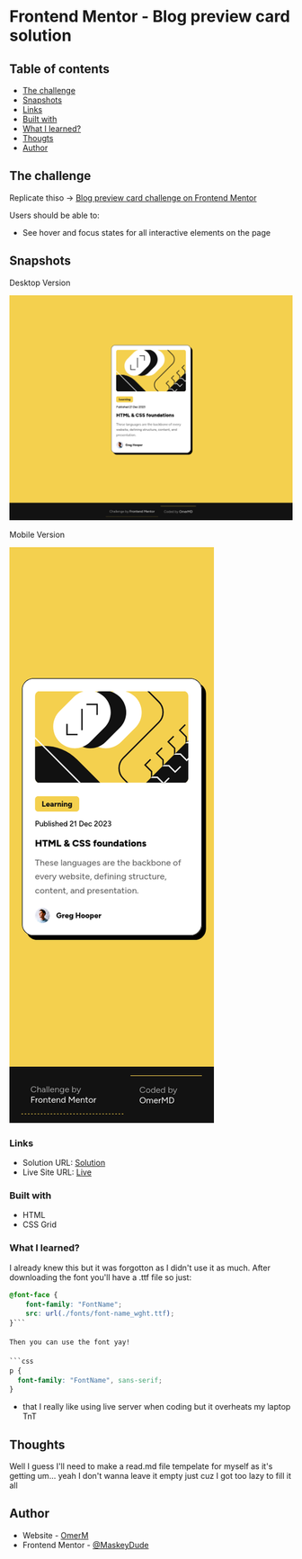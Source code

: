 # Frontend Mentor - Blog preview card solution


## Table of contents

- [The challenge](#the-challenge)
- [Snapshots](#snapshots)
- [Links](#links)
- [Built with](#built-with)
- [What I learned?](#what-i-learned?)
- [Thougts](#thoughts)
- [Author](#author)


## The challenge

Replicate thiso  -> [Blog preview card challenge on Frontend Mentor](https://www.frontendmentor.io/challenges/blog-preview-card-ckPaj01IcS)

Users should be able to:

- See hover and focus states for all interactive elements on the page

## Snapshots

Desktop Version

![](./desktop.png)

Mobile Version

![](./mobile.png)

### Links

- Solution URL: [Solution](https://github.com/MaskeyDude/blog-preview-card_frontendo)
- Live Site URL: [Live](https://maskeydude.github.io/blog-preview-card_frontendo/)

### Built with

- HTML
- CSS Grid

### What I learned?

I already knew this but it was forgotton as I didn't use it as much. After downloading the font you'll have a .ttf file so just:

```css
@font-face {
    font-family: "FontName";
    src: url(./fonts/font-name_wght.ttf);
}```

Then you can use the font yay!

```css
p {
  font-family: "FontName", sans-serif;
}
```

+ that I really like using live server when coding but it overheats my laptop TnT

## Thoughts

Well I guess I'll need to make a read.md file tempelate for myself as it's getting um... yeah I don't wanna leave it empty just cuz I got too lazy to fill it all

## Author

- Website - [OmerM](https://www.omerm.42web.io/index.html?i=1)
- Frontend Mentor - [@MaskeyDude](https://www.frontendmentor.io/profile/MaskeyDude)